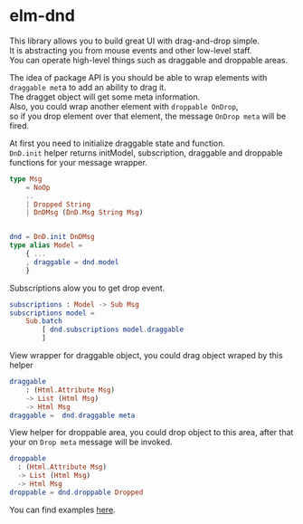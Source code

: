 # elm-dnd

This library allows you to build great UI with drag-and-drop simple.  
It is abstracting you from mouse events and other low-level staff.  
You can operate high-level things such as draggable and droppable areas.  

The idea of package API is you should be able to wrap elements with `draggable met`a to add an ability to drag it.  
The dragget object will get some meta information.  
Also, you could wrap another element with `droppable OnDrop`,  
so if you drop element over that element, the message `OnDrop meta` will be fired.  

At first you need to initialize draggable state and function.  
`DnD.init` helper returns initModel, subscription, draggable and droppable functions for your message wrapper.  

```elm
type Msg
    = NoOp
    ..
    | Dropped String
    | DnDMsg (DnD.Msg String Msg)


dnd = DnD.init DnDMsg
type alias Model =
    { ...
    , draggable = dnd.model
    }
```

Subscriptions alow you to get drop event.
```elm
subscriptions : Model -> Sub Msg
subscriptions model =
    Sub.batch
        [ dnd.subscriptions model.draggable
        ]
```
View wrapper for draggable object, you could drag object wraped by this helper
```elm
draggable
    : (Html.Attribute Msg)
    -> List (Html Msg)
    -> Html Msg
draggable =  dnd.draggable meta
```
View helper for droppable area, you could drop object to this area,
after that your on `Drop meta` message will be invoked.
```elm
droppable
  : (Html.Attribute Msg)
  -> List (Html Msg)
  -> Html Msg
droppable = dnd.droppable Dropped
```

You can find examples [here](https://github.com/ir4y/elm-dnd/tree/master/example/src).  


